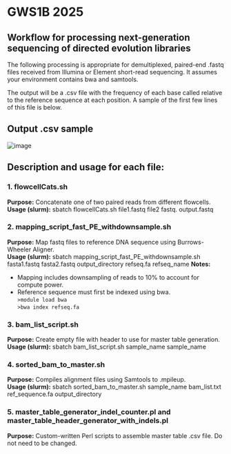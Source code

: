 # GWS1B 2025
## Workflow for processing next-generation sequencing of directed evolution libraries
The following processing is appropriate for demultiplexed, paired-end .fastq files received from Illumina or Element short-read sequencing. It assumes your environment contains bwa and samtools. 

The output will be a .csv file with the frequency of each base called relative to the reference sequence at each position. A sample of the first few lines of this file is below. 

## Output .csv sample
![image](https://github.com/julielmcdonald/GbR/assets/56400444/616fecb6-78f0-45ec-ae7d-03f6791218e8)

## Description and usage for each file:

### 1. flowcellCats.sh 
**Purpose:** Concatenate one of two paired reads from different flowcells.  
**Usage (slurm):** sbatch flowcellCats.sh file1.fastq file2 fastq. output.fastq 

### 2. mapping_script_fast_PE_withdownsample.sh
**Purpose:** Map fastq files to reference DNA sequence using Burrows-Wheeler Aligner.  
**Usage (slurm):** sbatch mapping_script_fast_PE_withdownsample.sh fasta1.fastq fasta2.fastq output_directory refseq.fa refseq_name
**Notes:** 
* Mapping includes downsampling of reads to 10% to account for compute power.  
* Reference sequence must first be indexed using bwa.  
  `>module load bwa`  
  `>bwa index refseq.fa`

### 3. bam_list_script.sh
**Purpose:** Create empty file with header to use for master table generation.  
**Usage (slurm):** sbatch bam_list_script.sh sample_name sample_name

### 4. sorted_bam_to_master.sh
**Purpose:** Compiles alignment files using Samtools to .mpileup.  
**Usage (slurm):** sbatch sorted_bam_to_master.sh sample_name bam_list.txt ref_sequence.fa output_directory

### 5. master_table_generator_indel_counter.pl and master_table_header_generator_with_indels.pl  
**Purpose:** Custom-written Perl scripts to assemble master table .csv file. Do not need to be changed. 
